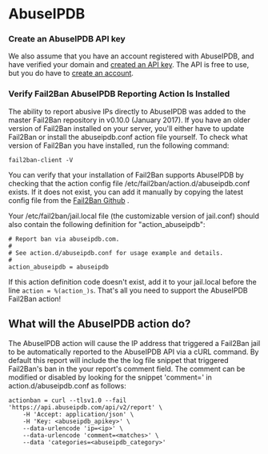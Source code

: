 # AbuseIPDB

### Create an AbuseIPDB API key

We also assume that you have an account registered with AbuseIPDB, and have verified your domain and [created an API key](https://www.abuseipdb.com/account). The API is free to use, but you do have to [create an account](https://www.abuseipdb.com/register).

### Verify Fail2Ban AbuseIPDB Reporting Action Is Installed
The ability to report abusive IPs directly to AbuseIPDB was added to the master Fail2Ban repository in v0.10.0 (January 2017). If you have an older version of Fail2Ban installed on your server, you'll either have to update Fail2Ban or install the abuseipdb.conf action file yourself. To check what version of Fail2Ban you have installed, run the following command:

```fail2ban-client -V```

You can verify that your installation of Fail2Ban supports AbuseIPDB by checking that the action config file /etc/fail2ban/action.d/abuseipdb.conf exists. If it does not exist, you can add it manually by copying the latest config file from the [Fail2Ban Github](https://github.com/fail2ban/fail2ban/blob/0.11/config/action.d/abuseipdb.conf) .

Your /etc/fail2ban/jail.local file (the customizable version of jail.conf) should also contain the following definition for "action_abuseipdb":

```config
# Report ban via abuseipdb.com.
#
# See action.d/abuseipdb.conf for usage example and details.
#
action_abuseipdb = abuseipdb
```

If this action definition code doesn't exist, add it to your jail.local before the line ```action = %(action_)s```. That's all you need to support the AbuseIPDB Fail2Ban action!

## What will the AbuseIPDB action do?

The AbuseIPDB action will cause the IP address that triggered a Fail2Ban jail to be automatically reported to the AbuseIPDB API via a cURL command. By default this report will include the the log file snippet that triggered Fail2Ban's ban in the your report's comment field. The comment can be modified or disabled by looking for the snippet 'comment=<matches>' in action.d/abuseipdb.conf as follows:

```
actionban = curl --tlsv1.0 --fail 'https://api.abuseipdb.com/api/v2/report' \
    -H 'Accept: application/json' \
    -H 'Key: <abuseipdb_apikey>' \
    --data-urlencode 'ip=<ip>' \
    --data-urlencode 'comment=<matches>' \
    --data 'categories=<abuseipdb_category>'
```
